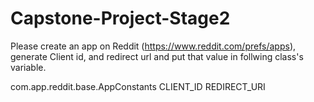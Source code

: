 # Capstone-Project-Stage2
Please create an app on Reddit (https://www.reddit.com/prefs/apps), generate Client id, and redirect url 
and put that value in follwing class's variable.

com.app.reddit.base.AppConstants
CLIENT_ID
REDIRECT_URI
